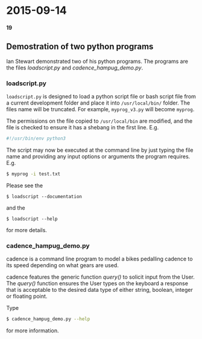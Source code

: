 # 2015-09-14
#### 19

## Demostration of two python programs

Ian Stewart demonstrated two of his python programs. The programs are the 
files *loadscript.py* and *cadence_hampug_demo.py*.


### loadscript.py

`loadscript.py` is designed to load a python script file or bash script file
from a current development folder and place it into `/usr/local/bin/` folder.
The files name will be truncated. For example, `myprog_v3.py` will become
`myprog`.

The permissions on the file copied to `/usr/local/bin` are modified, and the file
is checked to ensure it has a shebang in the first line. E.g. 
```bash
#!/usr/bin/env python3
```
The script may now be executed at the command line by just typing the file name
and providing any input options or arguments the program requires. E.g. 
```bash
$ myprog -i test.txt
```

Please see the 
```
$ loadscript --documentation
```
and the 
```
$ loadscript --help 
```
for more details.


### cadence_hampug_demo.py

cadence is a command line program to model a bikes pedalling cadence to its
speed depending on what gears are used.

cadence features the generic function *query()* to solicit input from the User.
The *query()* function ensures the User types on the keyboard a response that is
acceptable to the desired data type of either string, boolean, integer or
floating point.

Type 
```bash
$ cadence_hampug_demo.py --help
```
for more information.

